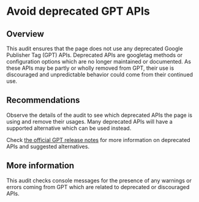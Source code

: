 # Avoid deprecated GPT APIs

## Overview

This audit ensures that the page does not use any deprecated Google Publisher Tag (GPT) APIs.
Deprecated APIs are googletag methods or configuration options which are no longer maintained or documented. As these APIs 
may be partly or wholly removed from GPT, their use is discouraged and unpredictable behavior could come from their 
continued use.

## Recommendations

Observe the details of the audit to see which deprecated APIs the page is using and remove their usages.
Many deprecated APIs will have a supported alternative which can be used instead.

Check [the official GPT release notes](https://developers.google.com/publisher-tag/release-notes) for more information on
deprecated APIs and suggested alternatives.

## More information

This audit checks console messages for the presence of any warnings or errors coming from GPT which are related to deprecated or 
discouraged APIs.
